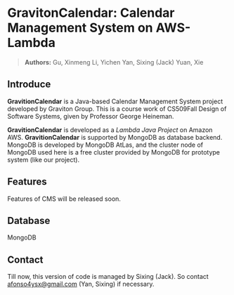 # GravitonCalendar: Calendar Management System on AWS-Lambda

>
> **Authors:**
> Gu, Xinmeng
> Li, Yichen
> Yan, Sixing (Jack)
> Yuan, Xie

## Introduce 
**GravitionCalendar** is a Java-based Calendar Management System project developed by Graviton Group. This is a course work of CS509Fall Design of Software Systems, given by Professor George Heineman. 

**GravitionCalendar** is developed as a _Lambda Java Project_ on Amazon AWS. **GravitionCalendar** is supported by MongoDB as database backend. MongoDB is developed by MongoDB AtLas, and the cluster node of MongoDB used here is a free cluster provided by MongoDB for prototype system (like our project).

## Features
Features of CMS will be released soon.

## Database
MongoDB

## Contact
Till now, this version of code is managed by Sixing (Jack). So contact afonso4ysx@gmail.com (Yan, Sixing) if necessary.